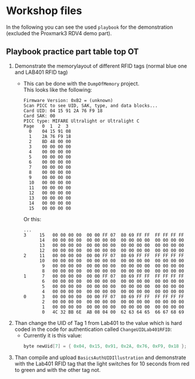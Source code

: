 # Workshop files
In the following you can see the used `playbook` for the demonstration (excluded the Proxmark3 RDV4 demo part).

## Playbook practice part table top OT
1. Demonstrate the memorylayout of different RFID tags (normal blue one and LAB401 RFID tag)
   - This can be done with the `DumpOfMemory` project.<br>
     This looks like the following:<br>
     ```
     Firmware Version: 0xB2 = (unknown)
     Scan PICC to see UID, SAK, type, and data blocks...
     Card UID: 04 15 91 2A 76 F9 18
     Card SAK: 00
     PICC type: MIFARE Ultralight or Ultralight C
     Page   0  1  2  3
       0    04 15 91 08
       1    2A 76 F9 18
       2    BD 48 00 00
       3    00 00 00 00
       4    00 00 00 00
       5    00 00 00 00
       6    00 00 00 00
       7    00 00 00 00
       8    00 00 00 00
       9    00 00 00 00
       10   00 00 00 00
       11   00 00 00 00
       12   00 00 00 00
       13   00 00 00 00
       14   00 00 00 00
       15   00 00 00 00
     ```

     Or this:<br>
     ```
     ...
     3     15   00 00 00 00  00 00 FF 07  80 69 FF FF  FF FF FF FF 
           14   00 00 00 00  00 00 00 00  00 00 00 00  00 00 00 00 
           13   00 00 00 00  00 00 00 00  00 00 00 00  00 00 00 00 
           12   00 00 00 00  00 00 00 00  00 00 00 00  00 00 00 00 
     2     11   00 00 00 00  00 00 FF 07  80 69 FF FF  FF FF FF FF 
           10   00 00 00 00  00 00 00 00  00 00 00 00  00 00 00 00 
            9   00 00 00 00  00 00 00 00  00 00 00 00  00 00 00 00 
            8   00 00 00 00  00 00 00 00  00 00 00 00  00 00 00 00 
     1      7   00 00 00 00  00 00 FF 07  80 69 FF FF  FF FF FF FF 
            6   00 00 00 00  00 00 00 00  00 00 00 00  00 00 00 00 
            5   00 00 00 00  00 00 00 00  00 00 00 00  00 00 00 00 
            4   00 00 00 00  00 00 00 00  00 00 00 00  00 00 00 00 
     0      3   00 00 00 00  00 00 FF 07  80 69 FF FF  FF FF FF FF 
            2   00 00 00 00  00 00 00 00  00 00 00 00  00 00 00 00 
            1   00 00 00 00  00 00 00 00  00 00 00 00  00 00 00 00 
            0   4C 32 BB 6E  AB 08 04 00  62 63 64 65  66 67 68 69 
        ```
2. Than change the UID of Tag 1 from Lab401 to the value which is hard coded in the code for authentication called `ChangeUIDLab401RFID`:
    - Currently it is this value:
      ```c++
      byte newUid[7] = { 0x04, 0x15, 0x91, 0x2A, 0x76, 0xF9, 0x18 };
      ```
3. Than compile and upload `BasicsAuthUIDIllustration` and demonstrate with the Lab401 RFID tag that the light switches for 10 seconds from red to green and with the other tag not.